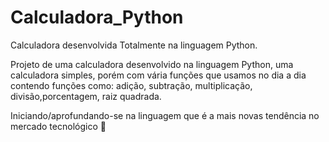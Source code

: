 # Calculadora_Python
Calculadora desenvolvida Totalmente na linguagem Python.

Projeto de uma calculadora desenvolvido na linguagem Python, uma calculadora simples, porém com vária funções que usamos no dia a dia contendo funções como: adição, subtração, multiplicação, divisão,porcentagem, raiz quadrada.

Iniciando/aprofundando-se na linguagem que é a mais novas tendência no mercado tecnológico 🚀 


